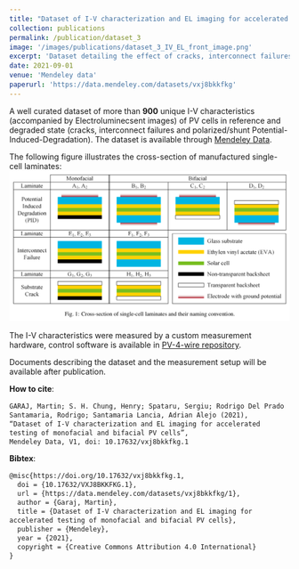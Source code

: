 ```yaml
---
title: "Dataset of I-V characterization and EL imaging for accelerated testing of monofacial and bifacial PV cells"
collection: publications
permalink: /publication/dataset_3
image: '/images/publications/dataset_3_IV_EL_front_image.png'
excerpt: 'Dataset detailing the effect of cracks, interconnect failures and Potential-Induced-Degradation (polarized and shunt PID) on performance of monofacial and bifacial PV cells.'
date: 2021-09-01
venue: 'Mendeley data'
paperurl: 'https://data.mendeley.com/datasets/vxj8bkkfkg'
---
```


A well curated dataset of more than **900** unique I-V characteristics (accompanied by Electroluminecsent images) of PV cells in reference and degraded state (cracks, interconnect failures and polarized/shunt Potential-Induced-Degradation). The dataset is available through [Mendeley Data](https://data.mendeley.com/datasets/vxj8bkkfkg).

The following figure illustrates the cross-section of manufactured single-cell laminates:
![Dataset_IV_EL_samples](/images/publications/dataset_3_IV_EL_samples.png)

The I-V characteristics were measured by a custom measurement hardware, control software is available in [PV-4-wire repository](https://github.com/martin-garaj/PV-4-wire).

Documents describing the dataset and the measurement setup will be available after publication.

**How to cite**:
```text:
GARAJ, Martin; S. H. Chung, Henry; Spataru, Sergiu; Rodrigo Del Prado Santamaria, Rodrigo; Santamaria Lancia, Adrian Alejo (2021), 
“Dataset of I-V characterization and EL imaging for accelerated testing of monofacial and bifacial PV cells”, 
Mendeley Data, V1, doi: 10.17632/vxj8bkkfkg.1
```

**Bibtex**:
```text:
@misc{https://doi.org/10.17632/vxj8bkkfkg.1,
  doi = {10.17632/VXJ8BKKFKG.1},
  url = {https://data.mendeley.com/datasets/vxj8bkkfkg/1},
  author = {Garaj, Martin},
  title = {Dataset of I-V characterization and EL imaging for accelerated testing of monofacial and bifacial PV cells},
  publisher = {Mendeley},
  year = {2021},
  copyright = {Creative Commons Attribution 4.0 International}
}
```

